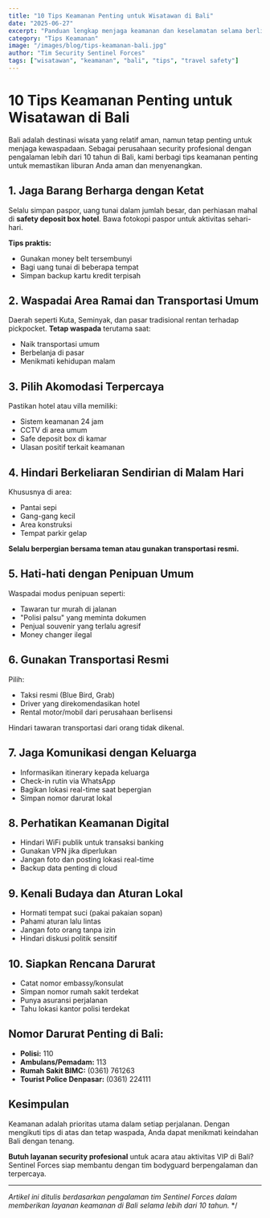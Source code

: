 ```yaml
---
title: "10 Tips Keamanan Penting untuk Wisatawan di Bali"
date: "2025-06-27"
excerpt: "Panduan lengkap menjaga keamanan dan keselamatan selama berlibur di Pulau Dewata. Tips praktis dari ahli security profesional."
category: "Tips Keamanan"
image: "/images/blog/tips-keamanan-bali.jpg"
author: "Tim Security Sentinel Forces"
tags: ["wisatawan", "keamanan", "bali", "tips", "travel safety"]
---
```


# 10 Tips Keamanan Penting untuk Wisatawan di Bali

Bali adalah destinasi wisata yang relatif aman, namun tetap penting untuk menjaga kewaspadaan. Sebagai perusahaan security profesional dengan pengalaman lebih dari 10 tahun di Bali, kami berbagi tips keamanan penting untuk memastikan liburan Anda aman dan menyenangkan.

## 1. Jaga Barang Berharga dengan Ketat

Selalu simpan paspor, uang tunai dalam jumlah besar, dan perhiasan mahal di **safety deposit box hotel**. Bawa fotokopi paspor untuk aktivitas sehari-hari.

**Tips praktis:**

- Gunakan money belt tersembunyi
- Bagi uang tunai di beberapa tempat
- Simpan backup kartu kredit terpisah

## 2. Waspadai Area Ramai dan Transportasi Umum

Daerah seperti Kuta, Seminyak, dan pasar tradisional rentan terhadap pickpocket. **Tetap waspada** terutama saat:

- Naik transportasi umum
- Berbelanja di pasar
- Menikmati kehidupan malam

## 3. Pilih Akomodasi Terpercaya

Pastikan hotel atau villa memiliki:

- Sistem keamanan 24 jam
- CCTV di area umum
- Safe deposit box di kamar
- Ulasan positif terkait keamanan

## 4. Hindari Berkeliaran Sendirian di Malam Hari

Khususnya di area:

- Pantai sepi
- Gang-gang kecil
- Area konstruksi
- Tempat parkir gelap

**Selalu berpergian bersama teman atau gunakan transportasi resmi.**

## 5. Hati-hati dengan Penipuan Umum

Waspadai modus penipuan seperti:

- Tawaran tur murah di jalanan
- "Polisi palsu" yang meminta dokumen
- Penjual souvenir yang terlalu agresif
- Money changer ilegal

## 6. Gunakan Transportasi Resmi

Pilih:

- Taksi resmi (Blue Bird, Grab)
- Driver yang direkomendasikan hotel
- Rental motor/mobil dari perusahaan berlisensi

Hindari tawaran transportasi dari orang tidak dikenal.

## 7. Jaga Komunikasi dengan Keluarga

- Informasikan itinerary kepada keluarga
- Check-in rutin via WhatsApp
- Bagikan lokasi real-time saat bepergian
- Simpan nomor darurat lokal

## 8. Perhatikan Keamanan Digital

- Hindari WiFi publik untuk transaksi banking
- Gunakan VPN jika diperlukan
- Jangan foto dan posting lokasi real-time
- Backup data penting di cloud

## 9. Kenali Budaya dan Aturan Lokal

- Hormati tempat suci (pakai pakaian sopan)
- Pahami aturan lalu lintas
- Jangan foto orang tanpa izin
- Hindari diskusi politik sensitif

## 10. Siapkan Rencana Darurat

- Catat nomor embassy/konsulat
- Simpan nomor rumah sakit terdekat
- Punya asuransi perjalanan
- Tahu lokasi kantor polisi terdekat

## Nomor Darurat Penting di Bali:

- **Polisi:** 110
- **Ambulans/Pemadam:** 113
- **Rumah Sakit BIMC:** (0361) 761263
- **Tourist Police Denpasar:** (0361) 224111

## Kesimpulan

Keamanan adalah prioritas utama dalam setiap perjalanan. Dengan mengikuti tips di atas dan tetap waspada, Anda dapat menikmati keindahan Bali dengan tenang.

**Butuh layanan security profesional** untuk acara atau aktivitas VIP di Bali? Sentinel Forces siap membantu dengan tim bodyguard berpengalaman dan terpercaya.

---

_Artikel ini ditulis berdasarkan pengalaman tim Sentinel Forces dalam memberikan layanan keamanan di Bali selama lebih dari 10 tahun._
\*/
